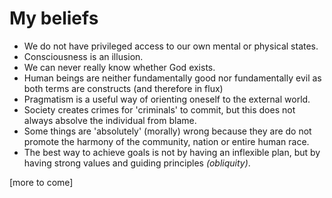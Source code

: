 # My beliefs

- We do not have privileged access to our own mental or physical states.
- Consciousness is an illusion.
- We can never really know whether God exists.
- Human beings are neither fundamentally good nor fundamentally evil as both terms are constructs (and therefore in flux)
- Pragmatism is a useful way of orienting oneself to the external world.
- Society creates crimes for 'criminals' to commit, but this does not always absolve the individual from blame.
- Some things are 'absolutely' (morally) wrong because they are do not promote the harmony of the community, nation or entire human race.
- The best way to achieve goals is not by having an inflexible plan, but by having strong values and guiding principles *(obliquity)*.

[more to come]
